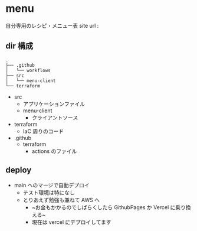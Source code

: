 # menu
自分専用のレシピ・メニュー表
site url : 

## dir 構成
```
.
├── .github
│   └── workflows
├── src
│   └── menu-client
└── terraform
```
* src
  * アプリケーションファイル
  * menu-client
    * クライアントソース
* terraform
  * IaC 周りのコード
* .github
  * terraform
    * actions のファイル

## deploy
* main へのマージで自動デプロイ
  * テスト環境は特になし
  * とりあえず勉強も兼ねて AWS へ
    * ~お金もかかるのでしばらくしたら GithubPages か Vercel に乗り換える~
    * 現在は vercel にデプロイしてます
